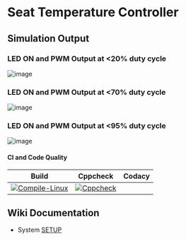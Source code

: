 # Seat Temperature Controller

## Simulation Output

### LED ON and PWM Output at <20% duty cycle

![image](https://user-images.githubusercontent.com/56690808/116595080-918efb80-a940-11eb-9221-f8b686e1fefd.png)

### LED ON and PWM Output at <70% duty cycle

![image](https://user-images.githubusercontent.com/56690808/116595389-e3d01c80-a940-11eb-9858-848852a13c0f.png)

### LED ON and PWM Output at <95% duty cycle

![image](https://user-images.githubusercontent.com/56690808/116595558-11b56100-a941-11eb-998c-9f96185ed350.png)

#### CI and Code Quality

|Build|Cppcheck|Codacy|
|:--:|:--:|:--:|
|[![Compile-Linux](https://github.com/nishanthsri007/Emb_MiniProject/actions/workflows/Compile.yml/badge.svg)](https://github.com/nishanthsri007/Emb_MiniProject/actions/workflows/Compile.yml)|[![Cppcheck](https://github.com/nishanthsri007/Emb_MiniProject/actions/workflows/CodeQulaity.yml/badge.svg)](https://github.com/nishanthsri007/Emb_MiniProject/actions/workflows/CodeQulaity.yml)

## Wiki Documentation
* System [SETUP](https://github.com/Bharathgopal/Emb-C/wiki)
